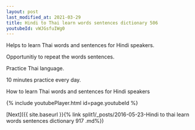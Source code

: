 ```yaml
---
layout: post
last_modified_at: 2021-03-29
title: Hindi to Thai learn words sentences dictionary 506 
youtubeId: vWJGsfuIWg0
---
```

 
 
Helps to learn Thai words and sentences for Hindi speakers.

Opportunitiy to repeat the words sentences. 

Practice Thai language. 
 
10 minutes practice every day. 
 
How to learn Thai words and sentences for Hindi speakers 
 
{% include youtubePlayer.html id=page.youtubeId %}
 
 
[Next]({{ site.baseurl }}{% link  split1/_posts/2016-05-23-Hindi to thai learn words sentences dictionary 917 .md%})
 
